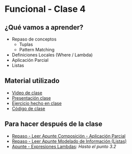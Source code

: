 # Funcional - Clase 4

## ¿Qué vamos a aprender?

* Repaso de conceptos
    * Tuplas
    * Pattern Matching
* Definiciones Locales (Where / Lambda)
* Aplicación Parcial
* Listas

## Material utilizado

* [Video de clase](https://youtu.be/XrArzrtHF0k)
* [Presentación clase](https://docs.google.com/presentation/d/1cEk9D1oQzCM4e4c1XDGqUSoE2GcZ1rEWryr_sgYnG_M)
* [Ejercicio hecho en clase](https://docs.google.com/document/d/1rHut9mKKa3ABxQGyQ2teRbE6WRuytsGH_Y9wj-bBMb8)
* [Código de clase](https://github.com/pdep-st/seguimiento/blob/main/seguimiento/2024/funcional/practica/clase4.hs)

## Para hacer después de la clase

* [Repaso - Leer Apunte Composición - Aplicación Parcial](https://docs.google.com/document/d/1n7TPE2qRpFSnj95lIZFD-q7Ko_DT9XZLH9_kEkNClrU/edit?usp=sharing)
* [Repaso - Leer Apunte Modelado de Información (Listas)](https://docs.google.com/document/d/11C2UAbP70dP7sTID-ZxJm_a-5ypKxQUEuZr6GVk5yFI/edit#heading=h.x2xuqlkw85oe)
* [Apunte - Expresiones Lambdas](https://docs.google.com/document/d/1LKVaZHuJqxf2FcOK17vZjxq0CTT4sohqSsfhWmhQ6ks/edit): _Hasta el punto 3.2_

